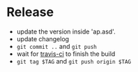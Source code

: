 # Release

- update the version inside 'ap.asd'.
- update changelog
- `git commit ..` and `git push`
- wait for [travis-ci](https://travis-ci.org/iamFIREcracker/plan-rss) to finish the
  build
- `git tag $TAG` and `git push origin $TAG`

